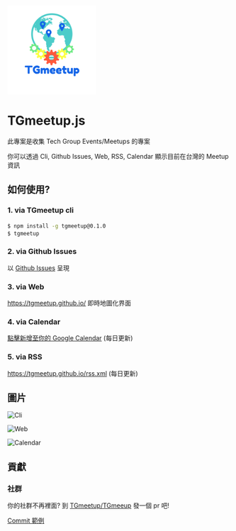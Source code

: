 <img alt="tgmeetup" src="https://raw.githubusercontent.com/TGmeetup/tgmeetup.js/master/www/src/logo.png" width="200">

# TGmeetup.js

此專案是收集 Tech Group Events/Meetups 的專案

你可以透過 Cli, Github Issues, Web, RSS, Calendar 顯示目前在台灣的 Meetup 資訊

## 如何使用?

### 1. via TGmeetup cli

```sh
$ npm install -g tgmeetup@0.1.0
$ tgmeetup
```

### 2. via Github Issues

以 [Github Issues](https://github.com/TGmeetup/tgmeetup.js/issues?q=is%3Aissue+is%3Aopen+label%3AEvent) 呈現


### 3. via Web

https://tgmeetup.github.io/
即時地圖化界面

### 4. via Calendar

[點擊新增至你的 Google Calendar](https://calendar.google.com/calendar?cid=dGdtZWV0dXA3QGdtYWlsLmNvbQ) (每日更新)

### 5. via RSS

https://tgmeetup.github.io/rss.xml (每日更新)

## 圖片

![Cli](https://raw.githubusercontent.com/TGmeetup/tgmeetup.js/master/.github/img/cli.png)

![Web](https://raw.githubusercontent.com/TGmeetup/tgmeetup.js/master/.github/img/web.png)

![Calendar](https://raw.githubusercontent.com/TGmeetup/tgmeetup.js/master/.github/img/calendar.png)

## 貢獻

### 社群
你的社群不再裡面? 到 [TGmeetup/TGmeeup](https://github.com/TGmeetup/TGmeetup) 發一個 pr 吧!

[Commit 範例](https://github.com/TGmeetup/TGmeetup/commit/8d2d5acc31bf18028871e2711dce9853049847e6)
